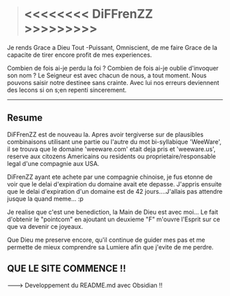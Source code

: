 > #  <<<<<<<< DiFFrenZZ >>>>>>>>>


Je rends Grace a Dieu Tout -Puissant, Omniscient, de me faire Grace de la capacite de tirer encore profit de mes experiences.

Combien de fois ai-je perdu la foi ? Combien de fois ai-je oublie d'invoquer son nom ? Le Seigneur est avec chacun de nous, a tout moment.
Nous pouvons saisir notre destinee sans crainte. 
Avec lui nos erreurs deviennent des lecons si on s;en repenti sincerement. 
******************

## Resume 

DiFFrenZZ est de nouveau la. Apres avoir tergiverse sur de plausibles combinaisons utilisant une partie ou l'autre du mot bi-syllabique 'WeeWare', il se trouva que le domaine 'weeware.com' etait deja pris et 'weeware.us', reserve aux citozens Americains ou residents ou proprietaire/responsable legal d'une compagnie aux USA.

DiFrenZZ ayant ete achete par une compagnie chinoise, je fus etonne de voir que le delai d'expiration du domaine avait ete depasse. J'appris ensuite que le delai d'expiration d'un domaine est de 42 jours....J'allais pas attendre jusque la quand meme... :p 

Je realise que c'est une benediction, la Main de Dieu est avec moi... Le fait d'obtenir le "pointcom" en ajoutant un deuxieme "F" m'ouvre l'Esprit sur ce que va devenir ce joyeaux.

Que Dieu me preserve encore, qu'il continue de guider mes pas et me permette de mieux comprendre sa Lumiere afin que j'evite de me perdre.

## QUE LE SITE COMMENCE !!

---> Developpement du README.md avec Obsidian !!
